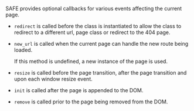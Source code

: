 SAFE provides optional callbacks for various events affecting the current page.

* ```redirect``` is called before the class is instantiated to allow the class to redirect to a different url, page class or redirect to the 404 page.

* ```new_url``` is called when the current page can handle the new route being loaded.
	
	If this method is undefined, a new instance of the page is used.

* ```resize``` is called before the page transition, after the page transition and upon each window resize event.

* ```init``` is called after the page is appended to the DOM.

* ```remove``` is called prior to the page being removed from the DOM.